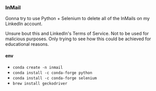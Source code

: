 ### InMail

Gonna try to use Python + Selenium to delete all of the InMails on my LinkedIn account.

Unsure bout this and LinkedIn's Terms of Service.  Not to be used for malicious purposes.  Only trying to see how this could be achieved for educational reasons.

#### env

- `conda create -n inmail`
- `conda install -c conda-forge python`
- `conda install -c conda-forge selenium`
- `brew install geckodriver`
